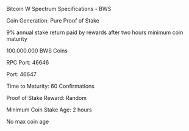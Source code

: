 Bitcoin W Spectrum Specifications - BWS

Coin Generation: Pure Proof of Stake

9% annual stake return
paid by rewards after two hours minimum coin maturity

100.000.000 BWS Coins

RPC Port: 46646

Port: 46647

Time to Maturity: 60 Confirmations

Proof of Stake Reward: Random

Minimum Coin Stake Age: 2 hours

No max coin age
